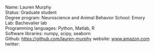 Name: Lauren Murphy  
Status: Graduate student  
Degree program: Neuroscience and Animal Behavior
School: Emory  
Lab: Bachevalier lab  
Programming languages: Python, Matlab, R  
Software libraries: numpy, scipy, seaborn  
Github: https://github.com/lauren-murphy 
website: www.amazon.com 
twitter: 

